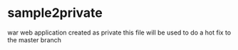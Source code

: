 # sample2private
war web application created as private
this file will be used to do a hot fix to the master branch
